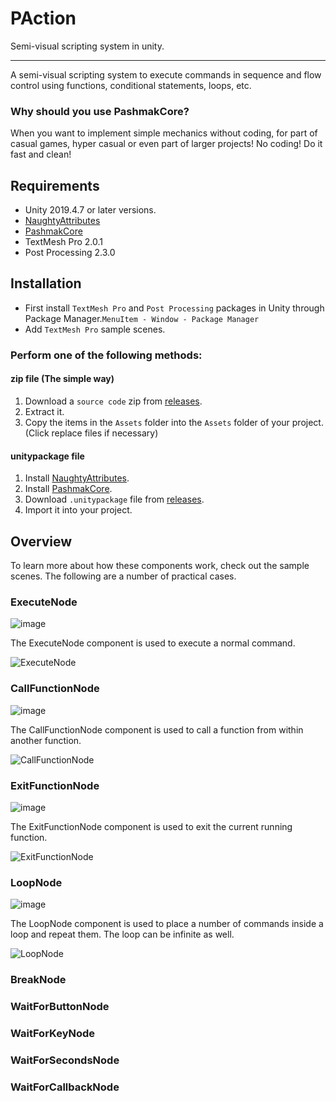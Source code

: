 # PAction
Semi-visual scripting system in unity.
____________
A semi-visual scripting system to execute commands in sequence and flow control using functions, conditional statements, loops, etc.

### Why should you use PashmakCore?

When you want to implement simple mechanics without coding, for part of casual games, hyper casual or even part of larger projects!
No coding! Do it fast and clean!

## Requirements
* Unity 2019.4.7 or later versions.
* [NaughtyAttributes](https://github.com/dbrizov/NaughtyAttributes)
* [PashmakCore](https://github.com/mohammadroohian/PashmakCore)
* TextMesh Pro 2.0.1
* Post Processing 2.3.0


## Installation
* First install `TextMesh Pro` and `Post Processing` packages in Unity through Package Manager.`MenuItem - Window - Package Manager`
* Add `TextMesh Pro` sample scenes.

### Perform one of the following methods:
#### zip file (The simple way)
1. Download a `source code` zip from [releases](https://github.com/mohammadroohian/PAction/releases).
2. Extract it.
3. Copy the items in the `Assets` folder into the `Assets` folder of your project. (Click replace files if necessary)

#### unitypackage file
1. Install [NaughtyAttributes](https://github.com/dbrizov/NaughtyAttributes#installation).
2. Install [PashmakCore](https://github.com/mohammadroohian/PashmakCore#installation).
3. Download `.unitypackage` file from [releases](https://github.com/mohammadroohian/PAction/releases).
4. Import it into your project.

## Overview
To learn more about how these components work, check out the sample scenes.
The following are a number of practical cases.

### ExecuteNode
![image](https://user-images.githubusercontent.com/80090999/113096767-120bf080-920b-11eb-96f1-5f8be17b7e0d.png)

The ExecuteNode component is used to execute a normal command.

![ExecuteNode](https://user-images.githubusercontent.com/80090999/113096744-07515b80-920b-11eb-911d-2d3979427580.gif)

### CallFunctionNode

![image](https://user-images.githubusercontent.com/80090999/113096962-68792f00-920b-11eb-93a7-752c094fafea.png)

The CallFunctionNode component is used to call a function from within another function.

![CallFunctionNode](https://user-images.githubusercontent.com/80090999/113097260-d45b9780-920b-11eb-90d7-4fb54cafaf16.gif)

### ExitFunctionNode

![image](https://user-images.githubusercontent.com/80090999/113097340-f7864700-920b-11eb-9096-3bddeb3b3ed2.png)

The ExitFunctionNode component is used to exit the current running function.

![ExitFunctionNode](https://user-images.githubusercontent.com/80090999/113097485-34ead480-920c-11eb-93cc-b15bce2b8458.gif)

### LoopNode

![image](https://user-images.githubusercontent.com/80090999/113097575-606dbf00-920c-11eb-8497-106a4112d175.png)

The LoopNode component is used to place a number of commands inside a loop and repeat them.
The loop can be infinite as well.

![LoopNode](https://user-images.githubusercontent.com/80090999/113097763-bcd0de80-920c-11eb-8643-61516a010811.gif)

### BreakNode

### WaitForButtonNode

### WaitForKeyNode

### WaitForSecondsNode

### WaitForCallbackNode
